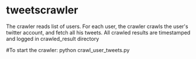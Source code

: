# tweetscrawler
The crawler reads list of users.
For each user, the crawler crawls the user's twitter account, and fetch all his tweets.
All crawled results are timestamped and logged in crawled_result directory


#To start the crawler:
python crawl_user_tweets.py
